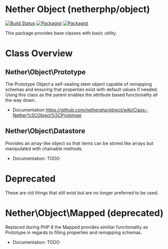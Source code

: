 # **Nether Object (netherphp/object)**

[![Build Status](https://travis-ci.org/netherphp/object.svg?branch=master)](https://travis-ci.org/netherphp/object)  [![Packagist](https://img.shields.io/packagist/v/netherphp/object.svg)](https://packagist.org/packages/netherphp/object) [![Packagist](https://img.shields.io/packagist/dt/netherphp/object.svg)](https://packagist.org/packages/netherphp/object)

This package provides base classes with basic utility.



# **Class Overview**

## Nether\Object\Prototype

The Prototype Object a self-sealing stem object capable of remapping schemas
and ensuring that properties exist with default values if needed. Using this
class as the parent enables the attribute based functionality all the way down.

* Documentation
  https://github.com/netherphp/object/wiki/Class:-Nether%5CObject%5CPrototype



## Nether\Object\Datastore

Provides an array-like object so that items can be stored like arrays but
manipulated with chainable methods.

* Documentation: TODO



# **Deprecated**

These are old things that still exist but are no longer preferred to be used.


# Nether\Object\Mapped (deprecated)

Replaced during PHP 8 the Mapped provides similiar functionality as Prototype
in regards to filling properties and remapping schemas.

* Documentation: TODO
